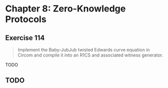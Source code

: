 # Chapter 8: Zero-Knowledge Protocols

## Exercise 114

> Implement the Baby-JubJub twisted Edwards curve equation in Circom and compile it into an R1CS and associated witness generator.

TODO
## TODO
